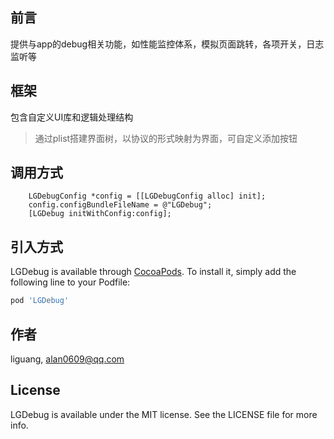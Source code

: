 ## 前言
提供与app的debug相关功能，如性能监控体系，模拟页面跳转，各项开关，日志监听等

## 框架
包含自定义UI库和逻辑处理结构
> 通过plist搭建界面树，以协议的形式映射为界面，可自定义添加按钮

## 调用方式

```
    LGDebugConfig *config = [[LGDebugConfig alloc] init];
    config.configBundleFileName = @"LGDebug";
    [LGDebug initWithConfig:config];
```

## 引入方式

LGDebug is available through [CocoaPods](https://cocoapods.org). To install
it, simply add the following line to your Podfile:

```ruby
pod 'LGDebug'
```

## 作者

liguang, alan0609@qq.com

## License

LGDebug is available under the MIT license. See the LICENSE file for more info.
